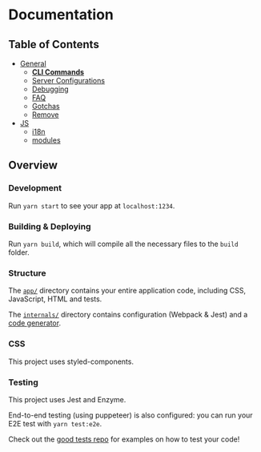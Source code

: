 # Documentation

## Table of Contents

- [General](general)
  - [**CLI Commands**](general/commands.md)
  - [Server Configurations](general/server-configs.md)
  - [Debugging](general/debugging.md)
  - [FAQ](general/faq.md)
  - [Gotchas](general/gotchas.md)
  - [Remove](general/remove.md)
- [JS](js)
  - [i18n](js/i18n.md)
  - [modules](js/modules.md)

## Overview

### Development

Run `yarn start` to see your app at `localhost:1234`.

### Building & Deploying

Run `yarn build`, which will compile all the necessary files to the
`build` folder.

### Structure

The [`app/`](../../../tree/master/app) directory contains your entire application code, including CSS,
JavaScript, HTML and tests.

The [`internals/`](../../../tree/master/app) directory contains configuration (Webpack & Jest) and a [code generator](./generator.md).

### CSS

This project uses styled-components.

### Testing

This project uses Jest and Enzyme.

End-to-end testing (using puppeteer) is also configured: you can run your E2E test with `yarn test:e2e`.

Check out the [good tests repo](https://github.com/Theodo-UK/theodo-good-tests) for examples on how to test your code!

